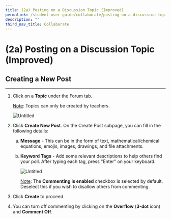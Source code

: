 ```yaml
---
title: (2a) Posting on a Discussion Topic (Improved)
permalink: /student-user-guide/collaborate/posting-on-a-discussion-topic/
description: ""
third_nav_title: Collaborate
---
```

<h1 id="-2a-posting-on-a-discussion-topic-improved-">(2a) Posting on a Discussion Topic (Improved)</h1>
<h2 id="creating-a-new-post">Creating a New Post</h2>
<hr>
<ol>
<li><p>Click on a <strong>Topic</strong> under the Forum tab.</p>
	<p> <u>Note</u>: Topics can only be created by teachers. </p>
<p> <img alt="Untitled" src="https://s3-us-west-2.amazonaws.com/secure.notion-static.com/40de3b87-e429-44fd-96b8-786ee264e36c/Untitled.png"></p>
</li>
<li><p>Click <strong>Create New Post</strong>. On the Create Post subpage, you can fill in the following details: </p>
<ol style="list-style-type: lower-alpha;">
<li><strong>Message</strong> - This can be in the form of text, mathematical/chemical equations, emojis, images, drawings, and file attachments.</li>
<li><p><strong>Keyword Tags</strong> - Add some relevant descriptions to help others find your poll. After typing each tag, press "Enter" on your keyboard.</p>
<p><img alt="Untitled" src="https://s3-us-west-2.amazonaws.com/secure.notion-static.com/40672d7e-0a75-4bd3-a0b2-5e892875757e/Untitled.png"></p>
	<p><u>Note</u>: The <strong>Commenting is enabled</strong> checkbox is selected by default. Deselect this if you wish to disallow others from commenting.</p>
</li>
</ol>
</li>
<li><p>Click <strong>Create</strong> to proceed.</p>
</li>
<li>You can turn off commenting by clicking on the <strong>Overflow</strong> (<strong>3-dot</strong> icon) and <strong>Comment Off</strong>.</li>
</ol>